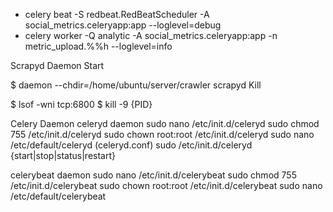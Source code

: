  - celery beat -S redbeat.RedBeatScheduler -A social_metrics.celeryapp:app --loglevel=debug
 - celery worker -Q analytic -A social_metrics.celeryapp:app -n metric_upload.%%h --loglevel=info

Scrapyd Daemon
Start

$ daemon --chdir=/home/ubuntu/server/crawler scrapyd
Kill

$ lsof -wni tcp:6800
$ kill -9 {PID}

Celery Daemon
celeryd daemon
sudo nano /etc/init.d/celeryd
sudo chmod 755 /etc/init.d/celeryd
sudo chown root:root /etc/init.d/celeryd
sudo nano /etc/default/celeryd (celeryd.conf)
sudo /etc/init.d/celeryd {start|stop|status|restart}

celerybeat daemon
sudo nano /etc/init.d/celerybeat
sudo chmod 755 /etc/init.d/celerybeat
sudo chown root:root /etc/init.d/celerybeat
sudo nano /etc/default/celerybeat